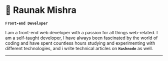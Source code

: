 # 🚀 Raunak Mishra

**`Front-end Developer`**

I am a front-end web developer with a passion for all things web-related. I am a self-taught developer, I have always been fascinated by the world of coding and have spent countless hours studying and experimenting with different technologies, and i write technical articles on **``Hashnode``** as well.

---

